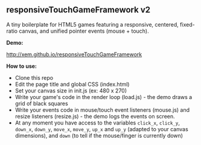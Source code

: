 ## responsiveTouchGameFramework v2

A tiny boilerplate for HTML5 games featuring a responsive, centered, fixed-ratio canvas, and unified pointer events (mouse + touch).

**Demo:**

http://xem.github.io/responsiveTouchGameFramework

**How to use:**

- Clone this repo
- Edit the page title and global CSS (index.html)
- Set your canvas size in init.js (ex: 480 x 270)
- Write your game's code in the render loop (load.js) - the demo draws a grid of black squares
- Write your events code in mouse/touch event listeners (mouse.js) and resize listeners (resize.js) - the demo logs the events on screen.
- At any moment you have access to the  variables ````click_x````, ````click_y````, ````down_x````, ````down_y````, ````move_x````, ````move_y````, ````up_x```` and ````up_y```` (adapted to your canvas dimensions), and ````down```` (to tell if the mouse/finger is currently down)
